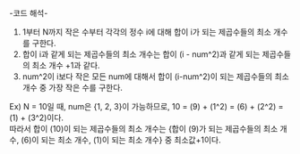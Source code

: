 -코드 해석-

1. 1부터 N까지 작은 수부터 각각의 정수 i에 대해 합이 i가 되는 제곱수들의 최소 개수를 구한다.
2. 합이 i과 같게 되는 제곱수들의 최소 개수는 합이 (i - num^2)과 같게 되는 제곱수들의 최소 개수 +1과 같다.
3. num^2이 i보다 작은 모든 num에 대해서 합이 (i-num^2)이 되는 제곱수들의 최소 개수 중 가장 작은 수를 구한다.

Ex)
N = 10일 때, num은 {1, 2, 3}이 가능하므로, 10 = (9) + (1^2) = (6) + (2^2) = (1) + (3^2)이다.  
따라서 합이 (10)이 되는 제곱수들의 최소 개수는 {합이 (9)가 되는 제곱수들의 최소 개수, (6)이 되는 최소 개수, (1)이 되는 최소 개수} 중 최소값+1이다.
